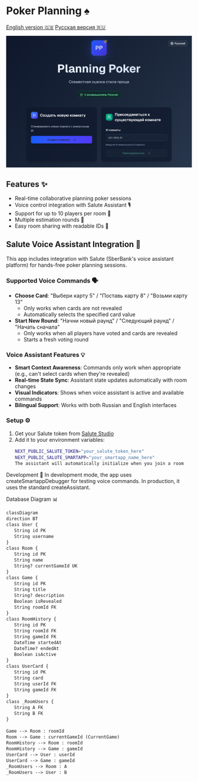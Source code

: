 # Poker Planning ♠️

[English version 🇬🇧](README.md) [Русская версия 🇷🇺](README.ru.md)

![hero](meta/hero.png)

## Features ✨

- Real-time collaborative planning poker sessions
- Voice control integration with Salute Assistant 🎙️
- Support for up to 10 players per room 👥
- Multiple estimation rounds 🔄
- Easy room sharing with readable IDs 🔗

## Salute Voice Assistant Integration 🤖

This app includes integration with Salute (SberBank's voice assistant platform) for hands-free poker planning sessions.

### Supported Voice Commands 🗣️

- **Choose Card**: "Выбери карту 5" / "Поставь карту 8" / "Возьми карту 13"
  - Only works when cards are not revealed
  - Automatically selects the specified card value
- **Start New Round**: "Начни новый раунд" / "Следующий раунд" / "Начать сначала"
  - Only works when all players have voted and cards are revealed
  - Starts a fresh voting round

### Voice Assistant Features 💡

- **Smart Context Awareness**: Commands only work when appropriate (e.g., can't select cards when they're revealed)
- **Real-time State Sync**: Assistant state updates automatically with room changes
- **Visual Indicators**: Shows when voice assistant is active and available commands
- **Bilingual Support**: Works with both Russian and English interfaces

### Setup ⚙️

1. Get your Salute token from [Salute Studio](https://developers.sber.ru/portal/products/smartapp-code)
2. Add it to your environment variables:
   ```bash
   NEXT_PUBLIC_SALUTE_TOKEN="your_salute_token_here"
   NEXT_PUBLIC_SALUTE_SMARTAPP="your_smartapp_name_here"
   The assistant will automatically initialize when you join a room
   ```

Development 🔧
In development mode, the app uses createSmartappDebugger for testing voice commands. In production, it uses the standard createAssistant.

Database Diagram 📊

```mermaid
classDiagram
direction BT
class User {
   String id PK
   String username
}
class Room {
   String id PK
   String name
   String? currentGameId UK
}
class Game {
   String id PK
   String title
   String? description
   Boolean isRevealed
   String roomId FK
}
class RoomHistory {
   String id PK
   String roomId FK
   String gameId FK
   DateTime startedAt
   DateTime? endedAt
   Boolean isActive
}
class UserCard {
   String id PK
   String card
   String userId FK
   String gameId FK
}
class _RoomUsers {
   String A FK
   String B FK
}

Game --> Room : roomId
Room --> Game : currentGameId (CurrentGame)
RoomHistory --> Room : roomId
RoomHistory --> Game : gameId
UserCard --> User : userId
UserCard --> Game : gameId
_RoomUsers --> Room : A
_RoomUsers --> User : B
```
